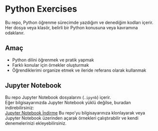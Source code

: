 # Python Exercises

Bu repo, Python öğrenme sürecimde yazdığım ve denediğim kodları içerir. Her dosya veya klasör, belirli bir Python konusuna veya kavramına odaklanır.  
## Amaç

- Python dilini öğrenmek ve pratik yapmak  
- Farklı konular için örnekler oluşturmak  
- Öğrendiklerimi organize etmek ve ileride referans olarak kullanmak  

## Jupyter Notebook

Bu repo Jupyter Notebook dosyalarını (`.ipynb`) içerir.  
Eğer bilgisayarınızda Jupyter Notebook yüklü değilse, buradan indirebilirsiniz:  
[Jupyter Notebook İndirme](https://jupyter.org/install)
Bu repo’yu bilgisayarınıza klonlayarak veya Jupyter Notebook üzerinden açarak örnekleri çalıştırabilir ve kendi denemelerinizi ekleyebilirsiniz.
```bash
